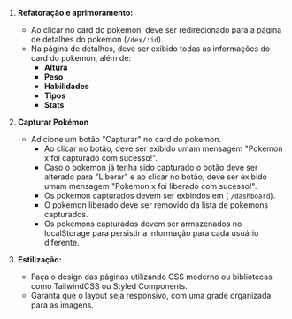 1. **Refatoração e aprimoramento:**
	- Ao clicar no card do pokemon, deve ser redirecionado para a página de detalhes do pokemon (`/dex/:id`).
	- Na página de detalhes, deve ser exibido todas as informações do card do pokemon, além de:
		- **Altura**
		- **Peso**
		- **Habilidades**
		- **Tipos**
		- **Stats**

2. **Capturar Pokémon**
   - Adicione um botão "Capturar" no card do pokemon.
	 - Ao clicar no botão, deve ser exibido umam mensagem "Pokemon x foi capturado com sucesso!".
	 - Caso o pokemon já tenha sido capturado o botão deve ser alterado para "Liberar" e ao clicar no botão, deve ser exibido umam mensagem "Pokemon x foi liberado com sucesso!".
	 - Os pokemon capturados devem ser exbindos em ( `/dashboard`).
	 - O pokemon liberado deve ser removido da lista de pokemons capturados.
	 - Os pokemons capturados devem ser armazenados no localStorage para persistir a informação para cada usuário diferente.

3. **Estilização:**
   - Faça o design das páginas utilizando CSS moderno ou bibliotecas como TailwindCSS ou Styled Components.
   - Garanta que o layout seja responsivo, com uma grade organizada para as imagens.